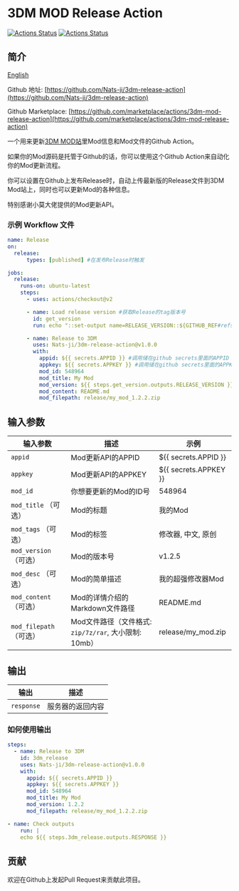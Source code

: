 # 3DM MOD Release Action

[![Actions Status](https://github.com/Nats-ji/3dm-release-action/workflows/Lint/badge.svg)](https://github.com/Nats-ji/3dm-release-action/actions) [![Actions Status](https://github.com/Nats-ji/3dm-release-action/workflows/Integration%20Test/badge.svg)](https://github.com/Nats-ji/3dm-release-action/actions)

## 简介

[English](https://github.com/Nats-ji/3dm-release-action/blob/master/README.md)

Github 地址: [https://github.com/Nats-ji/3dm-release-action](https://github.com/Nats-ji/3dm-release-action)

Github Marketplace: [https://github.com/marketplace/actions/3dm-mod-release-action](https://github.com/marketplace/actions/3dm-mod-release-action)

一个用来更新[3DM MOD站](https://mod.3dmgame.com/)里Mod信息和Mod文件的Github Action。

如果你的Mod源码是托管于Github的话，你可以使用这个Github Action来自动化你的Mod更新流程。

你可以设置在Github上发布Release时，自动上传最新版的Release文件到3DM Mod站上，同时也可以更新Mod的各种信息。

特别感谢小莫大佬提供的Mod更新API。

### 示例 Workflow 文件

```yaml
name: Release
on:
  release:
      types: [published] #在发布Release时触发

jobs:
  release:
    runs-on: ubuntu-latest
    steps:
      - uses: actions/checkout@v2

      - name: Load release version #获取Release的tag版本号
        id: get_version
        run: echo "::set-output name=RELEASE_VERSION::${GITHUB_REF#refs/*/}"

      - name: Release to 3DM
        uses: Nats-ji/3dm-release-action@v1.0.0
        with:
          appid: ${{ secrets.APPID }} #调用储在github secrets里面的APPID
          appkey: ${{ secrets.APPKEY }} #调用储在github secrets里面的APPKEY
          mod_id: 548964
          mod_title: My Mod
          mod_version: ${{ steps.get_version.outputs.RELEASE_VERSION }} #调用上一步获取的版本号
          mod_content: README.md
          mod_filepath: release/my_mod_1.2.2.zip
```

## 输入参数

| 输入参数  | 描述 | 示例 |
| ---------|------|------|
| `appid` | Mod更新API的APPID | ${{ secrets.APPID }} |
| `appkey` | Mod更新API的APPKEY | ${{ secrets.APPKEY }} |
| `mod_id` | 你想要更新的Mod的ID号 | 548964 |
| `mod_title` （可选） | Mod的标题 | 我的Mod |
| `mod_tags` （可选） | Mod的标签 | 修改器, 中文, 原创 |
| `mod_version` （可选） | Mod的版本号 | v1.2.5 |
| `mod_desc` （可选） | Mod的简单描述 | 我的超强修改器Mod |
| `mod_content` （可选） | Mod的详情介绍的Markdown文件路径 | README.md |
| `mod_filepath` （可选） | Mod文件路径（文件格式: `zip/7z/rar`, 大小限制: 10mb） | release/my_mod.zip |

## 输出

| 输出 | 描述 |
|------|-----|
| `response`  | 服务器的返回内容  |

### 如何使用输出

```yaml
steps:
  - name: Release to 3DM
    id: 3dm_release
    uses: Nats-ji/3dm-release-action@v1.0.0
    with:
      appid: ${{ secrets.APPID }}
      appkey: ${{ secrets.APPKEY }}
      mod_id: 548964
      mod_title: My Mod
      mod_version: 1.2.2
      mod_filepath: release/my_mod_1.2.2.zip

- name: Check outputs
    run: |
    echo ${{ steps.3dm_release.outputs.RESPONSE }}
```

## 贡献

欢迎在Github上发起Pull Request来贡献此项目。
